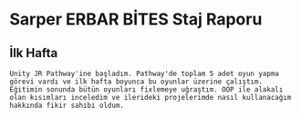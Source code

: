 # Sarper ERBAR BİTES Staj Raporu
## İlk Hafta
    Unity JR Pathway'ine başladım. Pathway'de toplam 5 adet oyun yapma görevi vardı ve ilk hafta boyunca bu oyunlar üzerine çalıştım. Eğitimin sonunda bütün oyunları fixlemeye uğraştım. OOP ile alakalı olan kısımları inceledim ve ilerideki projelerimde nasıl kullanacağım hakkında fikir sahibi oldum.
    